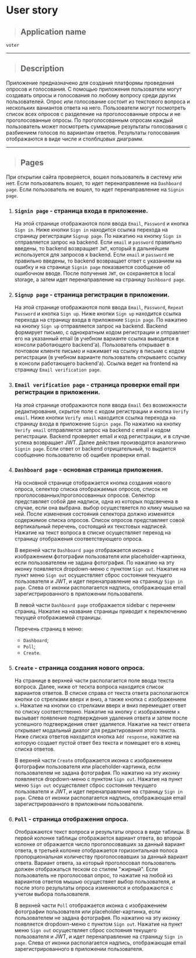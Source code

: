# User story

> ## Application name

`voter`

---

> ## Description

Приложение предназначено для создания платформы проведения опросов и голосования.
С помощью приложения пользователи могут создавать опросы и голосования по любому вопросу среди других пользователей. Опрос или голосование состоит из текстового вопроса и нескольких ваниантов ответа на него. Пользователи могут посмотреть список всех опросов с разделение на проголосованные опросы и не проголосованные опросы. По проголосованным опросам каждый пользователь может посмотреть суммарные результаты голосования с разбиением голосов по вариантам ответов. Результаты голосования отображаются в виде числе и столблцовых диаграмм.

---

> ## Pages

При открытии сайта проверяется, вошел пользователь в систему или нет. Если пользователь вошел, то идет перенаправление на `Dashboard page`. Если пользователь не вошел, то идет перенаправление на `Signin page`.

1.  ### `Signin page` - страница входа в приложение.

    На этой странице отображаются поля ввода `Email`, `Password` и кнопка `Sign in`.
    Ниже кнопки `Sign in` находится ссылка перехода на страницу регистрации `Signup page`.
    По нажатию на кнопку `Sign in` отправляется запрос на backend. Если `email` и `password` правильно введены, то backend возвращает `JWT`, который в дальнейшем используется для запросов к backend. Если `email` и `password` не правильно введены, то backend возвращает ответ с указанием на ошибку и на странице `Signin page` показвается сообщение об ошибочном вводе. После получения `JWT`, он сохраняется в local storage, а затем идет перенаправление на страницу `Dashboard page`.

2.  ### `Signup page` - страница регистрации в приложении.

    На этой странице отображаются поля ввода `Email`, `Password`, `Repeat Password` и кнопка `Sign up`.
    Ниже кнопки `Sign up` находится ссылка перехода на страницу входа в приложение `Signin page`.
    По нажатию на кнопку `Sign up` отправляется запрос на backend. Backend формирует письмо, с однократным кодом регистрации и отправляет его на указанный email (в учебном варианте ссылка выводится в консоли работающего backend'а). Пользователь открывает в почтовом клиенте письмо и нажимает на ссылку в письме с кодом регистрации (в учебном варианте пользователь открываетс ссылку в консоли работающего backend'а). Ссылка ведет на frontend на страницу `Email verification page`.

3.  ### `Email verification page` - страница проверки email при регистрации в приложении.

    На этой странице отображаются поля ввода `Email` без возможности редактирования, скрытое поле с кодом регистрации и кнопка `Verify email`.
    Ниже кнопки `Verify email` находится ссылка перехода на страницу входа в приложение `Signin page`.
    По нажатию на кнопку `Verify email` отправляется запрос на backend с email и кодом регистрации. Backend проверяет email и код регистрации, и в случае успеха возвращает JWT. Далее действия производятся аналогично `Signin page`. Если ответ от backend отрицательный, то выдается сообщению пользователю об ощибке проверки email.

4.  ### `Dashboard page` - основная страница приложения.

    На основной странице отображается кнопка создания нового опроса, селектор списка отображаемых опросов, список не проголосованных/проголосованных опросов. Селектор представляет собой две надписи, одна из которых подсвечена в случае, если она выбрана. выбор осуществяется по клику мышью на ней. После изменения состояния селектора должно изменятся содержимое списка опросов. Список опросов представляет совой вертикальный перечень, состоящий их текстовых надписей. Нажатие на текст вопроса в списке осуществляет переход на страницу отображения соответствующего опроса.

    В верхней части `Dashboard page` отображается иконка с изображением фотографии пользователя или placeholder-картинка, если пользователем не задана фотография. По нажатию на эту иконку появляется dropdown-меню с пунктом `Sign out`. Нажатие на пункт меню `Sign out` осуществляет сброс состояния текущего пользователя и JWT, и идет перенаправление на страницу `Sign in page`. Слева от иконки располагается надпись, отображающая email зарегистрированного в приложении пользователя.

    В левой части `Dashboard page` отображается sidebar с перечнем страниц. Нажатие на название страницы приводит к переключению текущей отображаемой страницы.

    Перечень страниц в меню:

    - `Dashboard`;
    - `Poll`;
    - `Create`.

5.  ### `Create` - страница создания нового опроса.

    На странице в верхней части располагается поле ввода текста вопроса. Далее, ниже от тескта вопроса находится список вариантов ответов. В списке справа от текста ответа располагаются кнопки со стрелками вверх и вниз, а также кнопка с изображением `x`. Нажатие на кнопки со стрелками вверх и вниз перемещает ответ по списку соответственно. Нажатие на кнопку с изображением `x` вызывает появление подтверждения удаления ответа и затем после успешного подтверждения ответ удаляется. Нажатие на текст ответа открывает модальный диалог для редактирования этого текста. Ниже списка ответов находится кнопка `Add response`, нажатие на которую создает пустой ответ без текста и помещает его в конец списка ответов.

    В верхней части `Create` отображается иконка с изображением фотографии пользователя или placeholder-картинка, если пользователем не задана фотография. По нажатию на эту иконку появляется dropdown-меню с пунктом `Sign out`. Нажатие на пункт меню `Sign out` осуществляет сброс состояния текущего пользователя и JWT, и идет перенаправление на страницу `Sign in page`. Слева от иконки располагается надпись, отображающая email зарегистрированного в приложении пользователя.

6.  ### `Poll` - страница отображения опроса.

    Отображаются текст вопроса и результаты опроса в виде таблицы. В первой колонке таблицы отображается вариант ответа, во второй колонке от ображается число проголосовавших за данный вариант ответа, в третьей колонке отображается горизонтальная полоса пропорциональная количеству проголосовавших за данный вариант ответа. Вариант ответа, за который проголосовал пользователь должен отображаться теском со стилем "жирный". Если пользователь не проголосовал опрос, то нажатие на любой из вариантов ответов мышью осуществяет выбор пользователя, и после этого результаты опроса изменяются и отображаются с учетом выбора пользователя.

    В верхней части `Poll` отображается иконка с изображением фотографии пользователя или placeholder-картинка, если пользователем не задана фотография. По нажатию на эту иконку появляется dropdown-меню с пунктом `Sign out`. Нажатие на пункт меню `Sign out` осуществляет сброс состояния текущего пользователя и JWT, и идет перенаправление на страницу `Sign in page`. Слева от иконки располагается надпись, отображающая email зарегистрированного в приложении пользователя.
